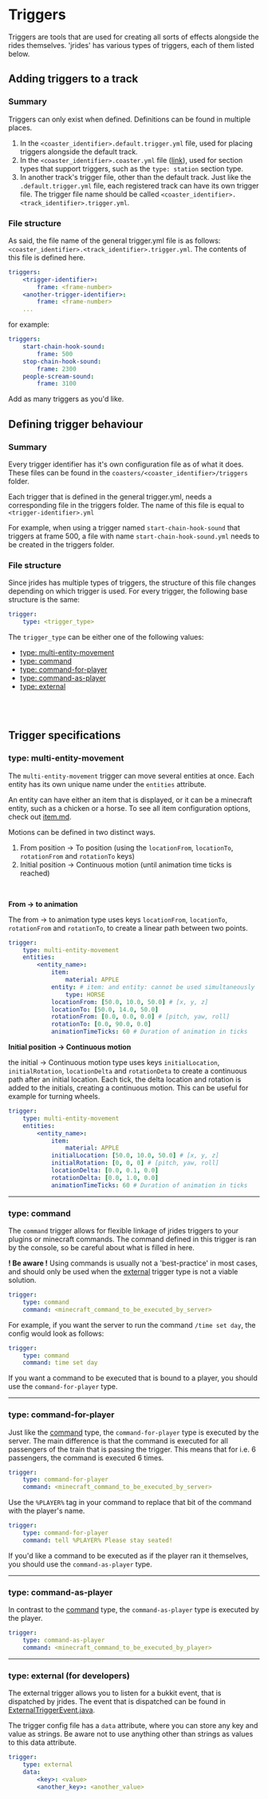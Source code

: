 # Triggers

Triggers are tools that are used for creating all sorts of effects alongside the rides themselves.
'jrides' has various types of triggers, each of them listed below.

## Adding triggers to a track

### Summary

Triggers can only exist when defined. Definitions can be found in multiple places.

1. In the `<coaster_identifier>.default.trigger.yml` file, used for placing triggers alongside the default track.
2. In the `<coaster_identifier>.coaster.yml` file ([link](./coaster_yml.md)), used for section types that support triggers, such as the `type: station` section type.
3. In another track's trigger file, other than the default track. Just like the `.default.trigger.yml` file, each registered track can have its own trigger file. The trigger file name should be called `<coaster_identifier>.<track_identifier>.trigger.yml`.

### File structure

As said, the file name of the general trigger.yml file is as follows: `<coaster_identifier>.<track_identifier>.trigger.yml`. The contents of this file is defined here.

```yml
triggers:
    <trigger-identifier>:
        frame: <frame-number>
    <another-trigger-identifier>:
        frame: <frame-number>
    ...
```

for example:

```yml
triggers:
    start-chain-hook-sound:
        frame: 500
    stop-chain-hook-sound:
        frame: 2300
    people-scream-sound:
        frame: 3100
```

Add as many triggers as you'd like.

## Defining trigger behaviour

### Summary

Every trigger identifier has it's own configuration file as of what it does. These files can be found in the `coasters/<coaster_identifier>/triggers` folder. 

Each trigger that is defined in the general trigger.yml, needs a corresponding file in the triggers folder. The name of this file is equal to `<trigger-identifier>.yml`

For example, when using a trigger named `start-chain-hook-sound` that triggers at frame 500, a file with name `start-chain-hook-sound.yml` needs to be created in the triggers folder.

### File structure

Since jrides has multiple types of triggers, the structure of this file changes depending on which trigger is used. For every trigger, the following base structure is the same:

```yml
trigger:
    type: <trigger_type>
```

The `trigger_type` can be either one of the following values:

* [type: multi-entity-movement](#type-multi-entity-movement)
* [type: command](#type-command)
* [type: command-for-player](#type-command-for-player)
* [type: command-as-player](#type-command-as-player)
* [type: external](#type-external-for-developers)

<br/><br/>

## Trigger specifications

### type: multi-entity-movement

The `multi-entity-movement` trigger can move several entities at once. Each entity has its own unique name under the `entities` attribute.

An entity can have either an item that is displayed, or it can be a minecraft entity, such as a chicken or a horse. To see all item configuration options, check out [item.md](item.md).

Motions can be defined in two distinct ways.
1. From position -> To position (using the `locationFrom`, `locationTo`, `rotationFrom` and `rotationTo` keys)
2. Initial position -> Continuous motion (until animation time ticks is reached)

<br/>

**From -> to animation**

The from -> to animation type uses keys `locationFrom`, `locationTo`, `rotationFrom` and `rotationTo`, to create a linear path between two points.

```yml
trigger:
    type: multi-entity-movement
    entities:
        <entity_name>:
            item:
                material: APPLE
            entity: # item: and entity: cannot be used simultaneously
                type: HORSE
            locationFrom: [50.0, 10.0, 50.0] # [x, y, z]
            locationTo: [50.0, 14.0, 50.0]
            rotationFrom: [0.0, 0.0, 0.0] # [pitch, yaw, roll]
            rotationTo: [0.0, 90.0, 0.0]
            animationTimeTicks: 60 # Duration of animation in ticks
```

**Initial position -> Continuous motion**

the initial -> Continuous motion type uses keys `initialLocation`, `initialRotation`, `locationDelta` and `rotationDeta` to create a continuous path after an initial location. Each tick, the delta location and rotation is added to the initials, creating a continuous motion. This can be useful for example for turning wheels.

```yml
trigger:
    type: multi-entity-movement
    entities:
        <entity_name>:
            item:
                material: APPLE
            initialLocation: [50.0, 10.0, 50.0] # [x, y, z]
            initialRotation: [0, 0, 0] # [pitch, yaw, roll]
            locationDelta: [0.0, 0.1, 0.0] 
            rotationDelta: [0.0, 1.0, 0.0]
            animationTimeTicks: 60 # Duration of animation in ticks
```


---

### type: command

The `command` trigger allows for flexible linkage of jrides triggers to your plugins or minecraft commands. The command defined in this trigger is ran by the console, so be careful about what is filled in here.

**! Be aware !** Using commands is usually not a 'best-practice' in most cases, and should only be used when the [external](#type-external-for-developers) trigger type is not a viable solution.

```yml
trigger:
    type: command
    command: <minecraft_command_to_be_executed_by_server>
```

For example, if you want the server to run the command `/time set day`, the config would look as follows:

```yml
trigger:
    type: command
    command: time set day
```

If you want a command to be executed that is bound to a player, you should use the `command-for-player` type.

---

### type: command-for-player

Just like the [command](#type-command) type, the `command-for-player` type is executed by the server. The main difference is that the command is executed for all passengers of the train that is passing the trigger. This means that for i.e. 6 passengers, the command is executed 6 times.

```yml
trigger:
    type: command-for-player
    command: <minecraft_command_to_be_executed_by_server>
```

Use the `%PLAYER%` tag in your command to replace that bit of the command with the player's name.

```yml
trigger:
    type: command-for-player
    command: tell %PLAYER% Please stay seated!
```

If you'd like a command to be executed as if the player ran it themselves, you should use the `command-as-player` type.

---

### type: command-as-player

In contrast to the [command](#type-command) type, the `command-as-player` type is executed by the player. 

```yml
trigger:
    type: command-as-player
    command: <minecraft_command_to_be_executed_by_player>
```

---

### type: external (for developers)

The external trigger allows you to listen for a bukkit event, that is dispatched by jrides. The event that is dispatched can be found in [ExternalTriggerEvent.java](../src/main/java/com/jverbruggen/jrides/event/ride/ExternalTriggerEvent.java).

The trigger config file has a `data` attribute, where you can store any key and value as strings. Be aware not to use anything other than strings as values to this data attribute.

```yml
trigger:
    type: external
    data:
        <key>: <value>
        <another_key>: <another_value>
```